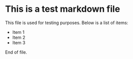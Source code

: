 # This is a test markdown file

This file is used for testing purposes. Below is a list of items:

- Item 1
- Item 2
- Item 3

End of file.

